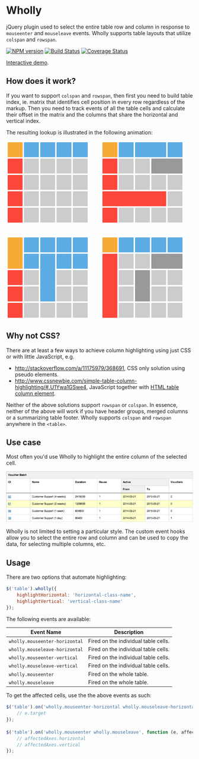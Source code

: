 # Wholly

jQuery plugin used to select the entire table row and column in response to `mouseenter` and `mouseleave` events. Wholly supports table layouts that utilize `colspan` and `rowspan`.

[![NPM version](https://badge.fury.io/js/wholly.svg)](http://badge.fury.io/js/wholly)
[![Build Status](https://travis-ci.org/gajus/wholly.png?branch=master)](https://travis-ci.org/gajus/wholly)
[![Coverage Status](https://coveralls.io/repos/gajus/wholly/badge.png?branch=master)](https://coveralls.io/r/gajus/wholly?branch=master)

[Interactive demo](http://gajus.com/demo/wholly/demo/).

## How does it work?

If you want to support `colspan` and `rowspan`, then first you need to build table index, ie. matrix that identifies cell position in every row regardless of the markup. Then you need to track events of all the table cells and calculate their offset in the matrix and the columns that share the horizontal and vertical index.

The resulting lookup is illustrated in the following animation:

![Wholly highlighting a matrix](docs/static/image/animation.gif)

## Why not CSS?

There are at least a few ways to achieve column highlighting using just CSS or with little JavaScript, e.g.

* http://stackoverflow.com/a/11175979/368691, CSS only solution using pseudo elements.
* http://www.cssnewbie.com/simple-table-column-highlighting/#.U1Ywa1GSwe4, JavaScript together with [HTML table column element](https://developer.mozilla.org/en-US/docs/Web/HTML/Element/col).

Neither of the above solutions support `rowspan` or `colspan`. In essence, neither of the above will work if you have header groups, merged columns or a summarizing table footer. Wholly supports `colspan` and `rowspan` anywhere in the `<table>`.

## Use case

Most often you'd use Wholly to highlight the entire column of the selected cell.

![Table using Wholly](docs/static/image/example-use-case.png)

Wholly is not limited to setting a particular style. The custom event hooks allow you to select the entire row and column and can be used to copy the data, for selecting multiple columns, etc.

## Usage

There are two options that automate highlighting:

```js
$('table').wholly({
    highlightHorizontal: 'horizontal-class-name',
    highlightVertical: 'vertical-class-name'
});
```

The following events are available:

| Event Name | Description |
| --- | --- |
| `wholly.mouseenter-horizontal` | Fired on the individual table cells. |
| `wholly.mouseleave-horizontal` | Fired on the individual table cells. |
| `wholly.mouseenter-vertical` | Fired on the individual table cells. |
| `wholly.mouseleave-vertical` | Fired on the individual table cells. |
| `wholly.mouseenter` | Fired on the whole table. |
| `wholly.mouseleave` | Fired on the whole table. |

To get the affected cells, use the the above events as such:

```js
$('table').on('wholly.mouseenter-horizontal wholly.mouseleave-horizontal mouseenter-vertical mouseleave-vertical', function (e) {
    // e.target
});

$('table').on('wholly.mouseenter wholly.mouseleave', function (e, affectedAxes) {
    // affectedAxes.horizontal
    // affectedAxes.vertical
});
```